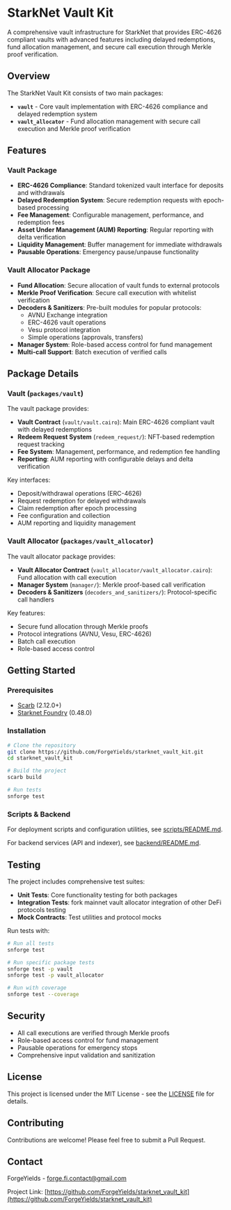 # StarkNet Vault Kit

A comprehensive vault infrastructure for StarkNet that provides ERC-4626 compliant vaults with advanced features including delayed redemptions, fund allocation management, and secure call execution through Merkle proof verification.

## Overview

The StarkNet Vault Kit consists of two main packages:

- **`vault`** - Core vault implementation with ERC-4626 compliance and delayed redemption system
- **`vault_allocator`** - Fund allocation management with secure call execution and Merkle proof verification

## Features

### Vault Package

- **ERC-4626 Compliance**: Standard tokenized vault interface for deposits and withdrawals
- **Delayed Redemption System**: Secure redemption requests with epoch-based processing
- **Fee Management**: Configurable management, performance, and redemption fees
- **Asset Under Management (AUM) Reporting**: Regular reporting with delta verification
- **Liquidity Management**: Buffer management for immediate withdrawals
- **Pausable Operations**: Emergency pause/unpause functionality

### Vault Allocator Package

- **Fund Allocation**: Secure allocation of vault funds to external protocols
- **Merkle Proof Verification**: Secure call execution with whitelist verification
- **Decoders & Sanitizers**: Pre-built modules for popular protocols:
  - AVNU Exchange integration
  - ERC-4626 vault operations
  - Vesu protocol integration
  - Simple operations (approvals, transfers)
- **Manager System**: Role-based access control for fund management
- **Multi-call Support**: Batch execution of verified calls

## Package Details

### Vault (`packages/vault`)

The vault package provides:

- **Vault Contract** (`vault/vault.cairo`): Main ERC-4626 compliant vault with delayed redemptions
- **Redeem Request System** (`redeem_request/`): NFT-based redemption request tracking
- **Fee System**: Management, performance, and redemption fee handling
- **Reporting**: AUM reporting with configurable delays and delta verification

Key interfaces:

- Deposit/withdrawal operations (ERC-4626)
- Request redemption for delayed withdrawals
- Claim redemption after epoch processing
- Fee configuration and collection
- AUM reporting and liquidity management

### Vault Allocator (`packages/vault_allocator`)

The vault allocator package provides:

- **Vault Allocator Contract** (`vault_allocator/vault_allocator.cairo`): Fund allocation with call execution
- **Manager System** (`manager/`): Merkle proof-based call verification
- **Decoders & Sanitizers** (`decoders_and_sanitizers/`): Protocol-specific call handlers

Key features:

- Secure fund allocation through Merkle proofs
- Protocol integrations (AVNU, Vesu, ERC-4626)
- Batch call execution
- Role-based access control

## Getting Started

### Prerequisites

- [Scarb](https://docs.swmansion.com/scarb/) (2.12.0+)
- [Starknet Foundry](https://github.com/foundry-rs/starknet-foundry) (0.48.0)

### Installation

```bash
# Clone the repository
git clone https://github.com/ForgeYields/starknet_vault_kit.git
cd starknet_vault_kit

# Build the project
scarb build

# Run tests
snforge test
```

### Scripts & Backend

For deployment scripts and configuration utilities, see [scripts/README.md](scripts/README.md).

For backend services (API and indexer), see [backend/README.md](backend/README.md).

## Testing

The project includes comprehensive test suites:

- **Unit Tests**: Core functionality testing for both packages
- **Integration Tests**: fork mainnet vault allocator integration of other DeFi protocols testing
- **Mock Contracts**: Test utilities and protocol mocks

Run tests with:

```bash
# Run all tests
snforge test

# Run specific package tests
snforge test -p vault
snforge test -p vault_allocator

# Run with coverage
snforge test --coverage
```

## Security

- All call executions are verified through Merkle proofs
- Role-based access control for fund management
- Pausable operations for emergency stops
- Comprehensive input validation and sanitization

## License

This project is licensed under the MIT License - see the [LICENSE](LICENSE) file for details.

## Contributing

Contributions are welcome! Please feel free to submit a Pull Request.

## Contact

ForgeYields - forge.fi.contact@gmail.com

Project Link: [https://github.com/ForgeYields/starknet_vault_kit](https://github.com/ForgeYields/starknet_vault_kit)
